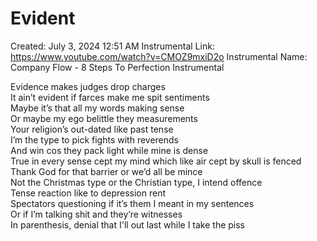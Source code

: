 # Evident

Created: July 3, 2024 12:51 AM
Instrumental Link: https://www.youtube.com/watch?v=CMOZ9mxiD2o
Instrumental Name: Company Flow - 8 Steps To Perfection Instrumental
  
Evidence makes judges drop charges  
It ain’t evident if farces make me spit sentiments  
Maybe it’s that all my words making sense  
Or maybe my ego belittle they measurements  
Your religion’s out-dated like past tense  
I’m the type to pick fights with reverends  
And win cos they pack light while mine is dense  
True in every sense cept my mind which like air cept by skull is fenced  
Thank God for that barrier or we’d all be mince  
Not the Christmas type or the Christian type, I intend offence  
Tense reaction like to depression rent  
Spectators questioning if it’s them I meant in my sentences  
Or if I’m talking shit and they’re witnesses  
In parenthesis, denial that I'll out last while I take the piss  